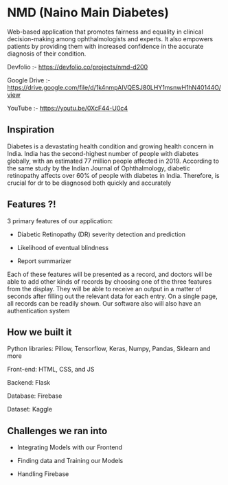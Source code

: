 # NMD (Naino Main Diabetes)

Web-based application that promotes fairness and equality in clinical decision-making among ophthalmologists and experts. It also empowers patients by providing them with increased confidence in the accurate diagnosis of their condition. 

Devfolio :- https://devfolio.co/projects/nmd-d200

Google Drive :- https://drive.google.com/file/d/1k4nmpAIVQESJ80LHY1msnwH1hN40144O/view

YouTube :- https://youtu.be/0XcF44-U0c4

## Inspiration

Diabetes is a devastating health condition and growing health concern in India. India has the second-highest number of people with diabetes globally, with an estimated 77 million people affected in 2019. According to the same study by the Indian Journal of Ophthalmology, diabetic retinopathy affects over 60% of people with diabetes in India. Therefore, is crucial for dr to be diagnosed both quickly and accurately

## Features ?!

3 primary features of our application:

- Diabetic Retinopathy (DR) severity detection and prediction 

- Likelihood of eventual blindness

- Report summarizer

Each of these features will be presented as a record, and doctors will be able to add other kinds of records by choosing one of the three features from the display. They will be able to receive an output in a matter of seconds after filling out the relevant data for each entry. On a single page, all records can be readily shown. Our software also will also have an authentication system

## How we built it

Python libraries: Pillow, Tensorflow, Keras, Numpy, Pandas, Sklearn and more

Front-end: HTML, CSS, and JS 

Backend: Flask

Database: Firebase

Dataset: Kaggle

## Challenges we ran into

- Integrating Models with our Frontend

- Finding data and Training our Models

- Handling Firebase
